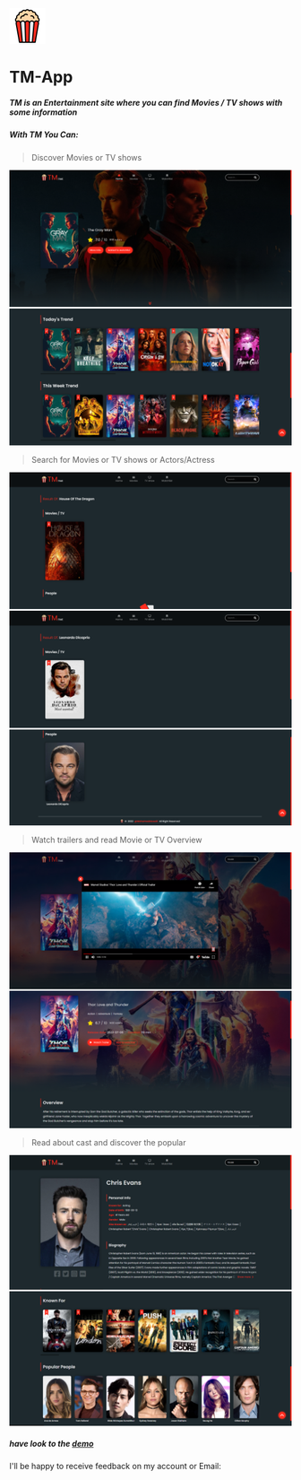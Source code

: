 ![Logo](./imgs/logo.png)

# TM-App

##### **TM** is an Entertainment site where you can find Movies / TV shows with some information

##### With TM You Can:

> Discover Movies or TV shows

![screenshot](imgs/screenshots/home-landing-screenshot.png)
![screenshot](imgs/screenshots/home-screenshot.png)

> Search for Movies or TV shows or Actors/Actress

![screenshot](imgs/screenshots/search-tv-screanshot.png)
![screenshot](imgs/screenshots/search-movie-screenshot.png)
![screenshot](imgs/screenshots/search-people-screenshot.png)

> Watch trailers and read Movie or TV Overview

![screenshot](imgs/screenshots/trailer-movie-screenshot.png)
![screenshot](imgs/screenshots/movie-overview-screenshot.png)

> Read about cast and discover the popular

![screenshot](imgs/screenshots/cast-screenshot.png)
![screenshot](imgs/screenshots/popular-poeple-screenshot.png)

##### have look to the [demo](https://fanciful-axolotl-730fac.netlify.app)

I'll be happy to receive feedback on my account or Email:
